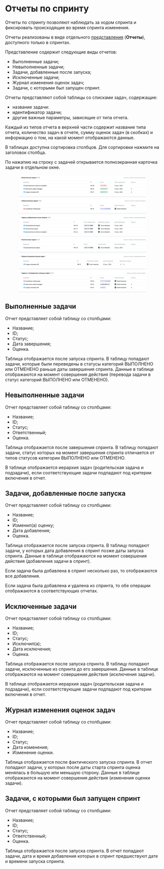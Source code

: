 # Отчеты по спринту

Отчеты по спринту позволяют наблюдать за ходом спринта и фиксировать происходящие во время спринта изменения.

Отчеты реализованы в виде отдельного [представления](https://docs.teamstorm.io/rukovodstva/rukovodstvo-polzovatelya-teamstorm/rabota-s-zadachami/predstavlenie-zadach) (**Отчеты**), доступного только в спринтах.

Представление содержит следующие виды отчетов:

* Выполненные задачи;
* Невыполненные задачи;
* Задачи, добавленные после запуска;
* Исключенные задачи;
* Журнал изменения оценок задач;
* Задачи, с которыми был запущен спринт.

Отчеты представляют собой таблицы со списками задач, содержащие:

* название задачи:
* идентификатор задачи;
* другие важные параметры, зависящие от типа отчета.

Каждый из типов отчета в верхней части содержит название типа отчета, количество задач в отчете, сумму оценок задач (в скобках) и информацию о том, на какой момент отображаются данные.

В таблицах доступна сортировка столбцов. Для сортировки нажмите на заголовок столбца.

По нажатию на строку с задачей открывается полноэкранная карточка задачи в отдельном окне.&#x20;

<figure><img src="../../../../../.gitbook/assets/изображение (1).png" alt=""><figcaption></figcaption></figure>

## Выполненные задачи

Отчет представляет собой таблицу со столбцами:

* Название;
* ID;
* Статус;
* Дата завершения;
* Оценка.

Таблица отображается после запуска спринта. В таблицу попадают задачи, которые были переведены в статусы категорий ВЫПОЛНЕНО или ОТМЕНЕНО раньше даты завершения спринта. Данные в таблице отображаются на момент совершения действия (перевода задачи в статус  категорий ВЫПОЛНЕНО или ОТМЕНЕНО).

## Невыполненные задачи

Отчет представляет собой таблицу со столбцами:

* Название;
* ID;
* Статус;
* Ответственный;
* Оценка.

Таблица отображается после завершения спринта. В таблицу попадают задачи, статус которых на момент завершения спринта отличается от типов статусов категории ВЫПОЛНЕНО или ОТМЕНЕНО.

В таблице отображается иерархия задач (родительская задача и подзадачи), если соответствующие задачи подпадают под критерии включения в отчет.

## Задачи, добавленные после запуска

Отчет представляет собой таблицу со столбцами:

* Название;
* ID;
* Изменил(а) оценку;
* Дата добавления;
* Оценка.

Таблица отображается после запуска спринта. В таблицу попадают задачи, у которых дата добавления в спринт позже даты запуска спринта. Данные в таблице отображаются на момент совершения действия (добавления задачи в спринт).&#x20;

Если задача была добавлена в спринт несколько раз, то отображаются все добавления.

Если задача была добавлена и удалена из спринта, то обе операции отображаются в соответствующих отчетах.

## Исключенные задачи

Отчет представляет собой таблицу со столбцами:

* Название;
* ID;
* Статус;
* Исключил(а);
* Дата исключения;
* Оценка.

Таблица отображается после запуска спринта. В таблицу попадают задачи, исключенные из спринта до его завершения. Данные в таблице отображаются на момент совершения действия (исключения задачи).

В таблице отображается иерархия задач (родительская задача и подзадачи), если соответствующие задачи подпадают под критерии включения в отчет.

## Журнал изменения оценок задач

Отчет представляет собой таблицу со столбцами:

* Название;
* ID;
* Статус;
* Дата изменения;
* Изменение оценки.

Таблица отображается после фактического запуска спринта. В отчет попадают задачи, у которых после даты старта спринта оценка менялась в большую или меньшую сторону. Данные в таблице отображаются на момент совершения действия (изменения оценки задачи).

## Задачи, с которыми был запущен спринт

Отчет представляет собой таблицу со столбцами:

* Название;
* ID;
* Статус;
* Ответственный;
* Оценка.&#x20;

Таблица отображается после запуска спринта. В отчет попадают задачи, дата и время добавления которых в спринт предшествуют дате и времени запуска спринта.


